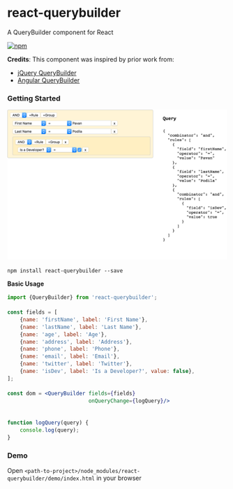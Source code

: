 # react-querybuilder
A QueryBuilder component for React

[![npm](https://img.shields.io/npm/v/react-querybuilder.svg?maxAge=2592000)]()

**Credits**: This component was inspired by prior work from:

- [jQuery QueryBuilder](http://querybuilder.js.org/)
- [Angular QueryBuilder](https://github.com/mfauveau/angular-query-builder)


### Getting Started

![Screenshot](_assets/screenshot.png)

```shell
npm install react-querybuilder --save
```

**Basic Usage**

```jsx
import {QueryBuilder} from 'react-querybuilder';

const fields = [
    {name: 'firstName', label: 'First Name'},
    {name: 'lastName', label: 'Last Name'},
    {name: 'age', label: 'Age'},
    {name: 'address', label: 'Address'},
    {name: 'phone', label: 'Phone'},
    {name: 'email', label: 'Email'},
    {name: 'twitter', label: 'Twitter'},
    {name: 'isDev', label: 'Is a Developer?', value: false},
];

const dom = <QueryBuilder fields={fields}
                          onQueryChange={logQuery}/>


function logQuery(query) {
    console.log(query);
}

```

### Demo

Open `<path-to-project>/node_modules/react-querybuilder/demo/index.html` in your browser
